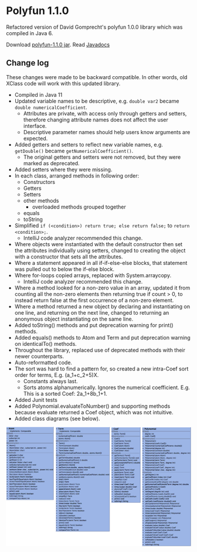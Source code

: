 # Polyfun 1.1.0

Refactored version of David Gomprecht's polyfun 1.0.0 library which was compiled in Java 6.

Download [polyfun-1.1.0 jar](https://github.com/kjergens/polyfun_v_2/raw/master/out/artifacts/polyfun_1_1_0/polyfun-1.1.0.jar).
Read [Javadocs](https://kjergens.github.io/polyfun-1.1.0/out/html/index.html?org/dalton/polyfun/package-summary.html)

## Change log
These changes were made to be backward compatible. In other words, old XClass code will work with this updated library.
* Compiled in Java 11
* Updated variable names to be descriptive, e.g. `double var2` became `double numericalCoefficient`.
  * Attributes are private, with access only through getters and setters, therefore changing attribute names does not affect the user interface.
  * Descriptive parameter names should help users know arguments are expected.
* Added getters and setters to reflect new variable names, e.g. `getDouble()` became `getNumericalCoefficient()`.
  * The original getters and setters were not removed, but they were marked as deprecated.
* Added setters where they were missing.
* In each class, arranged methods in following order:
  * Constructors
  * Getters
  * Setters
  * other methods
    * overloaded methods grouped together
  * equals
  * toString
* Simplified `if (<condition>) return true; else return false;` to `return <condition>;`.
  * IntelliJ code analyzer recommended this change.
* Where objects were instantiated with the default constructor then set the attributes individually using setters, changed to creating the object with a constructor that sets all the attributes.
* Where a statement appeared in all if-if-else-else blocks, that statement was pulled out to below the if-else block.
* Where for-loops copied arrays, replaced with System.arraycopy.
  * IntelliJ code analyzer recommended this change.
* Where a method looked for a non-zero value in an array, updated it from counting all the non-zero elements then returning true if count > 0, to instead return false at the first occurrence of a non-zero element.
* Where a method returned a new object by declaring and instantiating on one line, and returning on the next line, changed to returning an anonymous object instantiating on the same line.
* Added toString() methods and put deprecation warning for print() methods.
* Added equals() methods to Atom and Term and put deprecation warning on identicalTo() methods.
* Throughout the library, replaced use of deprecated methods with their newer counterparts.
* Auto-reformatted code.
* The sort was hard to find a pattern for, so created a new intra-Coef sort order for terms, E.g. (a_1+c_2+5)X.
    * Constants always last.
    * Sorts atoms alphanumerically. Ignores the numerical coefficient. E.g. This is a sorted Coef: 2a_1+8b_1+1.
* Added Junit tests
* Added Polynomial.evaluateToNumber() and supporting methods because evaluate returned a Coef object, which was not intuitive.
* Added class diagrams (see below).

![class diagrams](class_diagrams.png)


